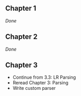 ## Chapter 1

_Done_

## Chapter 2

_Done_

## Chapter 3

* Continue from 3.3: LR Parsing
* Reread Chapter 3: Parsing
* Write custom parser